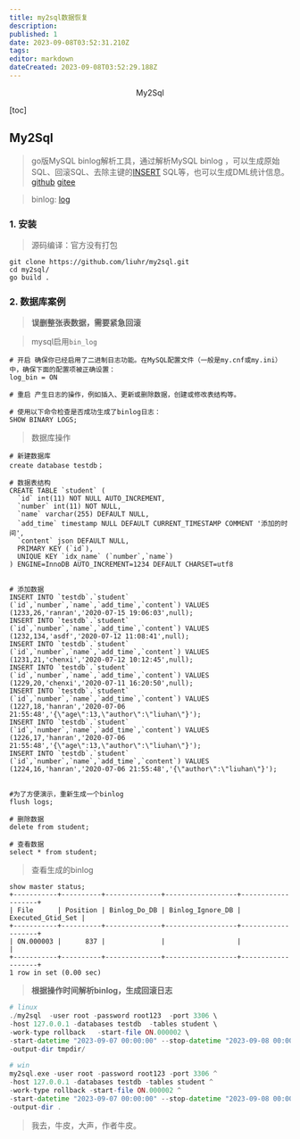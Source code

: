 ```yaml
---
title: my2sql数据恢复
description: 
published: 1
date: 2023-09-08T03:52:31.210Z
tags: 
editor: markdown
dateCreated: 2023-09-08T03:52:29.188Z
---
```


<center>My2Sql</center>





[toc]







## My2Sql

> go版MySQL binlog解析工具，通过解析MySQL binlog ，可以生成原始SQL、回滚SQL、去除主键的[INSERT](https://so.csdn.net/so/search?q=INSERT&spm=1001.2101.3001.7020) SQL等，也可以生成DML统计信息。 [github](https://github.com/liuhr/my2sql) [gitee](https://gitee.com/mirrors/my2sql)

> binlog: [log](https://juejin.cn/post/7046590961614323726)



### 1. 安装

> 源码编译：官方没有打包

```shell
git clone https://github.com/liuhr/my2sql.git
cd my2sql/
go build .
```





### 2. 数据库案例

> **误删整张表数据，需要紧急回滚**

> mysql启用`bin_log`

```shell
# 开启 确保你已经启用了二进制日志功能。在MySQL配置文件（一般是my.cnf或my.ini）中，确保下面的配置项被正确设置：
log_bin = ON

# 重启 产生日志的操作，例如插入、更新或删除数据，创建或修改表结构等。

# 使用以下命令检查是否成功生成了binlog日志：
SHOW BINARY LOGS;
```

> 数据库操作

```shell
# 新建数据库
create database testdb；

# 数据表结构
CREATE TABLE `student` (
  `id` int(11) NOT NULL AUTO_INCREMENT,
  `number` int(11) NOT NULL,
  `name` varchar(255) DEFAULT NULL,
  `add_time` timestamp NULL DEFAULT CURRENT_TIMESTAMP COMMENT '添加的时间',
  `content` json DEFAULT NULL,
  PRIMARY KEY (`id`),
  UNIQUE KEY `idx_name` (`number`,`name`)
) ENGINE=InnoDB AUTO_INCREMENT=1234 DEFAULT CHARSET=utf8


# 添加数据
INSERT INTO `testdb`.`student` (`id`,`number`,`name`,`add_time`,`content`) VALUES (1233,26,'ranran','2020-07-15 19:06:03',null);
INSERT INTO `testdb`.`student` (`id`,`number`,`name`,`add_time`,`content`) VALUES (1232,134,'asdf','2020-07-12 11:08:41',null);
INSERT INTO `testdb`.`student` (`id`,`number`,`name`,`add_time`,`content`) VALUES (1231,21,'chenxi','2020-07-12 10:12:45',null);
INSERT INTO `testdb`.`student` (`id`,`number`,`name`,`add_time`,`content`) VALUES (1229,20,'chenxi','2020-07-11 16:20:50',null);
INSERT INTO `testdb`.`student` (`id`,`number`,`name`,`add_time`,`content`) VALUES (1227,18,'hanran','2020-07-06 21:55:48','{\"age\":13,\"author\":\"liuhan\"}');
INSERT INTO `testdb`.`student` (`id`,`number`,`name`,`add_time`,`content`) VALUES (1226,17,'hanran','2020-07-06 21:55:48','{\"age\":13,\"author\":\"liuhan\"}');
INSERT INTO `testdb`.`student` (`id`,`number`,`name`,`add_time`,`content`) VALUES (1224,16,'hanran','2020-07-06 21:55:48','{\"author\":\"liuhan\"}');


#为了方便演示，重新生成一个binlog
flush logs;

# 删除数据
delete from student;

# 查看数据
select * from student;
```



> 查看生成的binlog

```shell
show master status;
+-----------+----------+--------------+------------------+-------------------+
| File      | Position | Binlog_Do_DB | Binlog_Ignore_DB | Executed_Gtid_Set |
+-----------+----------+--------------+------------------+-------------------+
| ON.000003 |      837 |              |                  |                   |
+-----------+----------+--------------+------------------+-------------------+
1 row in set (0.00 sec)
```



> **根据操作时间解析binlog，生成回滚日志**

```php
# linux
./my2sql  -user root -password root123  -port 3306 \
-host 127.0.0.1 -databases testdb  -tables student \
-work-type rollback   -start-file ON.000002 \
-start-datetime "2023-09-07 00:00:00" --stop-datetime "2023-09-08 00:00:00" \
-output-dir tmpdir/
    
# win
my2sql.exe -user root -password root123 -port 3306 ^
-host 127.0.0.1 -databases testdb -tables student ^
-work-type rollback -start-file ON.000002 ^
-start-datetime "2023-09-07 00:00:00" --stop-datetime "2023-09-08 00:00:00" ^
-output-dir .
```



> 我去，牛皮，大声，作者牛皮。 








